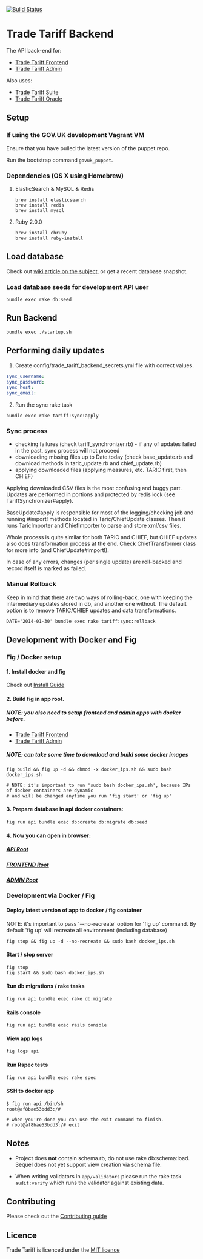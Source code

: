 [![Build Status](https://travis-ci.org/alphagov/trade-tariff-backend.png?branch=master)](https://travis-ci.org/alphagov/trade-tariff-backend)

# Trade Tariff Backend

The API back-end for:

* [Trade Tariff Frontend](https://github.com/alphagov/trade-tariff-frontend)
* [Trade Tariff Admin](https://github.com/alphagov/trade-tariff-admin)

Also uses:

* [Trade Tariff Suite](https://github.com/alphagov/trade-tariff-suite)
* [Trade Tariff Oracle](https://github.com/alphagov/trade-tariff-oracle)

## Setup

### If using the GOV.UK development Vagrant VM

Ensure that you have pulled the latest version of the puppet repo.

Run the bootstrap command `govuk_puppet`.

### Dependencies (OS X using Homebrew)

1. ElasticSearch & MySQL & Redis

    ```
    brew install elasticsearch
    brew install redis
    brew install mysql
    ```

2. Ruby 2.0.0

    ```
    brew install chruby
    brew install ruby-install
    ```

## Load database

Check out [wiki article on the subject](https://github.com/alphagov/trade-tariff-backend/wiki/System-rebuild-procedure), or get a recent database snapshot.

### Load database seeds for development API user

  ```
  bundle exec rake db:seed
  ```

## Run Backend

  ```
  bundle exec ./startup.sh
  ```

## Performing daily updates

1. Create config/trade_tariff_backend_secrets.yml file with correct values.

  ```yaml
  sync_username:
  sync_password:
  sync_host:
  sync_email:
  ```

2. Run the sync rake task

  ```
  bundle exec rake tariff:sync:apply
  ```

### Sync process

- checking failures (check tariff_synchronizer.rb) - if any of updates failed in the past, sync process will not proceed
- downloading missing files up to Date.today (check base_update.rb and download methods in taric_update.rb and chief_update.rb)
- applying downloaded files (applying measures, etc. TARIC first, then CHIEF)

Applying downloaded CSV files is the most confusing and buggy part.
Updates are performed in portions and protected by redis lock (see TariffSynchronizer#apply).

BaseUpdate#apply is responsible for most of the logging/checking job and running
#import! methods located in Taric/ChiefUpdate classes. Then it runs TaricImporter
and ChiefImporter to parse and store xml/csv files.

Whole process is quite similar for both TARIC and CHIEF, but CHIEF updates also does
transformation process at the end. Check ChiefTransformer class for more info (and ChiefUpdate#import!).

In case of any errors, changes (per single update) are roll-backed and record itself is marked as failed.

### Manual Rollback

  Keep in mind that there are two ways of rolling-back, one with keeping the intermediary updates stored in db, and another one without.
  The default option is to remove TARIC/CHIEF updates and data transformations. 

  ```
  DATE='2014-01-30' bundle exec rake tariff:sync:rollback
  ```

## Development with Docker and Fig

### Fig / Docker setup

#### 1. Install docker and fig
   Check out [Install Guide](http://www.fig.sh/install.html)

#### 2. Build fig in app root.
   ##### NOTE: you also need to setup frontend and admin apps with docker before.
   * [Trade Tariff Frontend](https://github.com/alphagov/trade-tariff-frontend)
   * [Trade Tariff Admin](https://github.com/alphagov/trade-tariff-admin)

   ##### NOTE: can take some time to download and build some docker images

   ```
   fig build && fig up -d && chmod -x docker_ips.sh && sudo bash docker_ips.sh

   # NOTE: it's important to run 'sudo bash docker_ips.sh', because IPs of docker containers are dynamic
   # and will be changed anytime you run 'fig start' or 'fig up'
   ```

#### 3. Prepare database in api docker containers:
   ```
   fig run api bundle exec db:create db:migrate db:seed
   ```

#### 4. Now you can open in browser:
   ##### [API Root](http://tariff-api.dev.gov.uk:3018)
   ##### [FRONTEND Root](http://tariff.dev.gov.uk:3017)
   ##### [ADMIN Root](http://tariff-admin.dev.gov.uk:3046)

### Development via Docker / Fig

#### Deploy latest version of app to docker / fig container

   NOTE: it's important to pass '--no-recreate' option for 'fig up' command.
         By default 'fig up' will recreate all environment (including database)

   ```
   fig stop && fig up -d --no-recreate && sudo bash docker_ips.sh
   ```

#### Start / stop server

   ```
   fig stop
   fig start && sudo bash docker_ips.sh
   ```

#### Run db migrations / rake tasks

   ```
   fig run api bundle exec rake db:migrate
   ```

#### Rails console

   ```
   fig run api bundle exec rails console
   ```

#### View app logs

   ```
   fig logs api
   ```

#### Run Rspec tests

   ```
   fig run api bundle exec rake spec
   ```

#### SSH to docker app
 
   ```
   $ fig run api /bin/sh
   root@af8bae53bdd3:/#

   # when you're done you can use the exit command to finish.
   # root@af8bae53bdd3:/# exit
   ```


## Notes

* Project does __not__ contain schema.rb, do not use rake db:schema:load. Sequel
does not yet support view creation via schema file.

* When writing validators in `app/validators` please run the rake task
`audit:verify` which runs the validator against existing data.

## Contributing

Please check out the [Contributing guide](https://github.com/alphagov/trade-tariff-backend/blob/master/CONTRIBUTING.md)

## Licence

Trade Tariff is licenced under the [MIT licence](https://github.com/alphagov/trade-tariff-backend/blob/master/LICENCE.txt)

